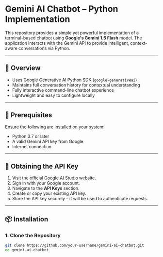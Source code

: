 # Gemini AI Chatbot – Python Implementation

This repository provides a simple yet powerful implementation of a terminal-based chatbot using **Google's Gemini 1.5 Flash** model. The application interacts with the Gemini API to provide intelligent, context-aware conversations via Python.

---

## 📌 Overview

- Uses Google Generative AI Python SDK (`google-generativeai`)
- Maintains full conversation history for contextual understanding
- Fully interactive command-line chatbot experience
- Lightweight and easy to configure locally

---

## 🔧 Prerequisites

Ensure the following are installed on your system:

- Python 3.7 or later
- A valid Gemini API key from Google
- Internet connection

---

## 🔑 Obtaining the API Key

1. Visit the official [Google AI Studio](https://makersuite.google.com/app) website.
2. Sign in with your Google account.
3. Navigate to the **API Keys** section.
4. Create or copy your existing API key.
5. Store the API key securely – it will be used to authenticate requests.

---

## 📦 Installation

### 1. Clone the Repository

```bash
git clone https://github.com/your-username/gemini-ai-chatbot.git
cd gemini-ai-chatbot
